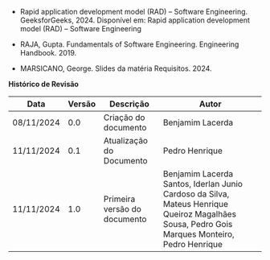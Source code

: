 - Rapid application development model (RAD) – Software Engineering. GeeksforGeeks, 2024. Disponível em: Rapid application development model (RAD) – Software Engineering

- RAJA, Gupta. Fundamentals of Software Engineering. Engineering Handbook. 2019.

- MARSICANO, George. Slides da matéria Requisitos. 2024.

**Histórico de Revisão**

| **Data**   | **Versão** | **Descrição**                                                                         | **Autor**                                                                 |
| ---------- | ---------- | ------------------------------------------------------------------------------------- | ------------------------------------------------------------------------- |
| 08/11/2024 | 0\.0 | Criação do documento | Benjamim Lacerda |
| 11/11/2024 | 0\.1 | Atualização do Documento | Pedro Henrique |
| 11/11/2024 | 1\.0 | Primeira versão do documento | Benjamim Lacerda Santos, Iderlan Junio Cardoso da Silva, Mateus Henrique Queiroz Magalhães Sousa, Pedro Gois Marques Monteiro, Pedro Henrique |